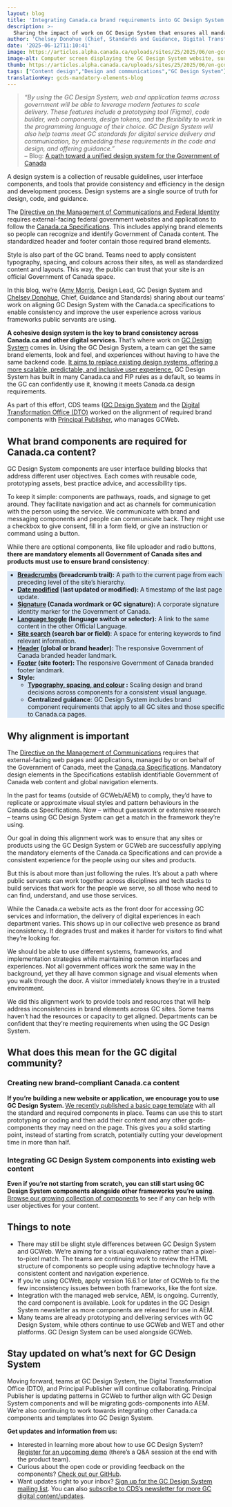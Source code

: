 ```yaml
---
layout: blog
title: 'Integrating Canada.ca brand requirements into GC Design System'
description: >-
  Sharing the impact of work on GC Design System that ensures all mandatory brand components for Canada.ca are aligned for consistency across the frameworks public servants use.
author: 'Chelsey Donohue (Chief, Standards and Guidance, Digital Transformation Office) and Amy Morris (Design Lead, GC Design System)'
date: '2025-06-12T11:10:41'
image: https://articles.alpha.canada.ca/uploads/sites/25/2025/06/en-gcds-banner-july2025-scaled.jpg
image-alt: Computer screen displaying the GC Design System website, surrounded by icons representing digital design elements such as Breadcrumbs, Date modified, Footer, Header, Language toggle, Site search, Signature, Typography
thumb: https://articles.alpha.canada.ca/uploads/sites/25/2025/06/en-gcds-banner-july2025-scaled.jpg
tags: ["Content design","Design and communications","GC Design System"]
translationKey: gcds-mandatory-elements-blog
---
```


<blockquote class="wp-block-quote is-layout-flow wp-block-quote-is-layout-flow">
<p><em>“By using the GC Design System, web and application teams across government will be able to leverage modern features to scale delivery. These features include a prototyping tool (Figma), code builder, web components, design tokens, and the flexibility to work in the programming language of their choice. GC Design System will also help teams meet GC standards for digital service delivery and communication, by embedding these requirements in the code and design, and offering guidance.”</em><br>– Blog: <a href="https://digital.canada.ca/2024/05/27/a-path-toward-a-unified-design-system-for-the-government-of-canada/?utm_campaign=esdc-edsc-intcomms-24-25&amp;utm_medium=pog&amp;utm_source=gcds-mandatory-elements-blog&amp;utm_content=gcds-intro-blog-en-250612" target="_blank" rel="noreferrer noopener">A path toward a unified design system for the Government of Canada</a></p>
</blockquote>



<p>A design system is a collection of reusable guidelines, user interface components, and tools that provide consistency and efficiency in the design and development process. Design systems are a single source of truth for design, code, and guidance.</p>



<p>The <a href="https://www.tbs-sct.canada.ca/pol/doc-eng.aspx?id=30682" target="_blank" rel="noreferrer noopener">Directive on the Management of Communications and Federal Identity</a> requires external-facing federal government websites and applications to follow the <a href="https://design.canada.ca/specifications.html" target="_blank" rel="noreferrer noopener">Canada.ca Specifications</a>. This includes applying brand elements so people can recognize and identify Government of Canada content. The standardized header and footer contain those required brand elements.&nbsp;&nbsp;</p>



<p>Style is also part of the GC brand. Teams need to apply consistent typography, spacing, and colours across their sites, as well as standardized content and layouts. This way, the public can trust that your site is an official Government of Canada space.&nbsp;&nbsp;&nbsp;</p>



<p>In this blog, we’re (<a href="https://www.linkedin.com/in/amy-morris-canada/" target="_blank" rel="noreferrer noopener">Amy Morris</a>, Design Lead, GC Design System&nbsp;and <a href="https://www.linkedin.com/in/chelsey-d-5854b561/" target="_blank" rel="noreferrer noopener">Chelsey Donohue</a>, Chief, Guidance and Standards) sharing about our teams’ work on aligning GC Design System with the Canada.ca specifications to enable consistency and improve the user experience across various frameworks public servants are using.&nbsp;</p>



<p><strong>A cohesive design system is the key to brand consistency across Canada.ca and other digital services. </strong>That’s where work on <a href="https://design-system.alpha.canada.ca/en/?utm_source=EN_Blog-canadaca-brand-requirements&amp;utm_medium=Blog&amp;utm_campaign=Blog-canadaca-brand-requirements" target="_blank" rel="noreferrer noopener">GC Design System</a> comes in. Using the GC Design System, a team can get the same brand elements, look and feel, and experiences without having to have the same backend code. <a href="https://design-system.alpha.canada.ca/en/" target="_blank" rel="noreferrer noopener">It aims to replace existing design systems, offering a more scalable, predictable, and inclusive user experience.</a> GC Design System has built in many Canada.ca and FIP rules as a default, so teams in the GC can confidently use it, knowing it meets Canada.ca design requirements.</p>



<p>As part of this effort, CDS teams (<a href="https://design-system.alpha.canada.ca/en/?utm_source=EN_Blog-canadaca-brand-requirements&amp;utm_medium=Blog&amp;utm_campaign=Blog-canadaca-brand-requirements" target="_blank" rel="noreferrer noopener">GC Design System</a> and the <a href="https://design.canada.ca/index.html" target="_blank" rel="noreferrer noopener">Digital Transformation Office (DTO)</a> worked on the alignment of required brand components with <a href="https://www.canada.ca/en/employment-social-development/corporate/reports/esdc-transition-binders/binder2-service-canada-2021.html#h2.5" target="_blank" rel="noreferrer noopener">Principal Publisher</a>, who manages GCWeb.</p>



<h2 class="wp-block-heading"><strong>What brand components are required for Canada.ca content?</strong></h2>



<p>GC Design System components are user interface building blocks that address different user objectives. Each comes with reusable code, prototyping assets, best practice advice, and accessibility tips.</p>



<p>To keep it simple: components are pathways, roads, and signage to get around. They facilitate navigation and act as channels for communication with the person using the service. We communicate with brand and messaging components and people can communicate back. They might use a checkbox to give consent, fill in a form field, or give an instruction or command using a button.</p>



<p>While there are optional components, like file uploader and radio buttons,<strong> there are mandatory elements all Government of Canada sites and products must use to ensure brand consistency</strong>:</p>



<div class="wp-block-group"><div class="wp-block-group__inner-container is-layout-constrained wp-block-group-is-layout-constrained">
<div class="wp-block-group"><div class="wp-block-group__inner-container is-layout-constrained wp-block-group-is-layout-constrained">
<div class="wp-block-group"><div class="wp-block-group__inner-container is-layout-constrained wp-block-group-is-layout-constrained">
<div class="wp-block-group"><div class="wp-block-group__inner-container is-layout-constrained wp-block-group-is-layout-constrained">
<div class="wp-block-group"><div class="wp-block-group__inner-container is-layout-constrained wp-block-group-is-layout-constrained">
<ul style="background-color:#d7e5f5" class="wp-block-list has-black-color has-text-color has-background has-link-color wp-elements-cfbaf2d353875ff15f3d12bc22795550">
<li><a href="https://design-system.alpha.canada.ca/en/components/breadcrumbs/?utm_source=EN_Blog-canadaca-brand-requirements&amp;utm_medium=Blog&amp;utm_campaign=Blog-canadaca-brand-requirements" target="_blank" rel="noreferrer noopener"><strong>Breadcrumbs</strong></a><strong> (breadcrumb trail):</strong> A path to the current page from each preceding level of the site&#8217;s hierarchy.</li>



<li><a href="https://design-system.alpha.canada.ca/en/components/date-modified/?utm_source=EN_Blog-canadaca-brand-requirements&amp;utm_medium=Blog&amp;utm_campaign=Blog-canadaca-brand-requirements" target="_blank" rel="noreferrer noopener"><strong>Date modified</strong></a><strong> (last updated or modified): </strong>A timestamp of the last page update.</li>



<li><a href="https://design-system.alpha.canada.ca/en/components/signature/?utm_source=EN_Blog-canadaca-brand-requirements&amp;utm_medium=Blog&amp;utm_campaign=Blog-canadaca-brand-requirements" target="_blank" rel="noreferrer noopener"><strong>Signature</strong></a><strong> (Canada wordmark or GC signature): </strong>A corporate signature identity marker for the Government of Canada.</li>



<li><a href="https://design-system.alpha.canada.ca/en/components/language-toggle/?utm_source=EN_Blog-canadaca-brand-requirements&amp;utm_medium=Blog&amp;utm_campaign=Blog-canadaca-brand-requirements" target="_blank" rel="noreferrer noopener"><strong>Language toggle</strong></a><strong> (language switch or selector):</strong> A link to the same content in the other Official Language.</li>



<li><a href="https://design-system.alpha.canada.ca/en/components/search/?utm_source=EN_Blog-canadaca-brand-requirements&amp;utm_medium=Blog&amp;utm_campaign=Blog-canadaca-brand-requirements" target="_blank" rel="noreferrer noopener"><strong>Site search</strong></a><strong> (search bar or field)</strong>: A space for entering keywords to find relevant information.</li>



<li><a href="https://design-system.alpha.canada.ca/en/components/header/?utm_source=EN_Blog-canadaca-brand-requirements&amp;utm_medium=Blog&amp;utm_campaign=Blog-canadaca-brand-requirements" target="_blank" rel="noreferrer noopener"><strong>Header</strong></a><strong> (global or brand header): </strong>The responsive Government of Canada branded header landmark.</li>



<li><a href="https://design-system.alpha.canada.ca/en/components/footer/?utm_source=EN_Blog-canadaca-brand-requirements&amp;utm_medium=Blog&amp;utm_campaign=Blog-canadaca-brand-requirements" target="_blank" rel="noreferrer noopener"><strong>Footer</strong></a><strong> (site footer): </strong>The responsive Government of Canada branded footer landmark.</li>



<li><strong>Style:</strong>
<ul class="wp-block-list">
<li><a href="https://design-system.alpha.canada.ca/en/styles/?utm_source=EN_Blog-canadaca-brand-requirements&amp;utm_medium=Blog&amp;utm_campaign=Blog-canadaca-brand-requirements" target="_blank" rel="noreferrer noopener"><strong>Typography, spacing, and colour</strong></a><strong> :</strong> Scaling design and brand decisions across components for a consistent visual language.</li>



<li><strong>Centralized guidance</strong>: GC Design System includes brand component requirements that apply to all GC sites and those specific to Canada.ca pages.&nbsp;</li>
</ul>
</li>
</ul>
</div></div>
</div></div>
</div></div>
</div></div>
</div></div>



<h2 class="wp-block-heading"><strong>Why alignment is important&nbsp;</strong></h2>



<p>The <a href="https://www.tbs-sct.canada.ca/pol/doc-eng.aspx?id=30682" target="_blank" rel="noreferrer noopener">Directive on the Management of Communications</a> requires that external-facing web pages and applications, managed by or on behalf of the Government of Canada, meet the <a href="https://design.canada.ca/specifications.html" target="_blank" rel="noreferrer noopener">Canada.ca Specifications</a>. Mandatory design elements in the Specifications establish identifiable Government of Canada web content and global navigation elements.&nbsp;&nbsp;</p>



<p>In the past for teams (outside of GCWeb/AEM) to comply, they’d have to replicate or approximate visual styles and pattern behaviours in the Canada.ca Specifications. Now – without guesswork or extensive research –&nbsp;teams using GC Design System can get a match in the framework they&#8217;re using.&nbsp;</p>



<p>Our goal in doing this alignment work was to ensure that any sites or products using the GC Design System or GCWeb are successfully applying the mandatory elements of the Canada.ca Specifications and can provide a consistent experience for the people using our sites and products.&nbsp;</p>



<p>But this is about more than just following the rules. It’s about a path where public servants can work together across disciplines and tech stacks to build services that work for the people we serve, so all those who need to can find, understand, and use those services.</p>



<p>While the Canada.ca website acts as the front door for accessing GC services and information, the delivery of digital experiences in each department varies. This shows up in our collective web presence as brand inconsistency. It degrades trust and makes it harder for visitors to find what they’re looking for.&nbsp;</p>



<p>We should be able to use different systems, frameworks, and implementation strategies while maintaining common interfaces and experiences. Not all government offices work the same way in the background, yet they all have common signage and visual elements when you walk through the door. A visitor immediately knows they’re in a trusted environment.&nbsp;</p>



<p>We did this alignment work to provide tools and resources that will help address inconsistencies in brand elements across GC sites. Some teams haven’t had the resources or capacity to get aligned. Departments can be confident that they’re meeting requirements when using the GC Design System.&nbsp;&nbsp;</p>



<h2 class="wp-block-heading"><strong>What does this mean for the GC digital community?&nbsp;</strong></h2>



<h3 class="wp-block-heading"><strong>Creating new brand-compliant Canada.ca content</strong></h3>



<p><strong>If you’re building a new website or application, we encourage you to use GC Design System. </strong><a href="https://design-system.alpha.canada.ca/en/page-templates/basic/?utm_source=EN_Blog-gcds-new-template-basic-page&amp;utm_medium=blog&amp;utm_campaign=gcds_blogs" target="_blank" rel="noreferrer noopener">We recently published a basic page template</a> with all the standard and required components in place. Teams can use this to start prototyping or coding and then add their content and any other gcds-components they may need on the page. This gives you a solid starting point, instead of starting from scratch, potentially cutting your development time in more than half.</p>



<h3 class="wp-block-heading"><strong>Integrating GC Design System components into existing web content</strong></h3>



<p><strong>Even if you’re not starting from scratch, you can still start using GC Design System components alongside other frameworks you’re using</strong>. <a href="https://design-system.alpha.canada.ca/en/components/?utm_source=EN_Blog-canadaca-brand-requirements&amp;utm_medium=Blog&amp;utm_campaign=Blog-canadaca-brand-requirements" target="_blank" rel="noreferrer noopener">Browse our growing collection of components</a> to see if any can help with user objectives for your content.&nbsp;</p>



<h2 class="wp-block-heading"><strong>Things to note</strong></h2>



<ul class="wp-block-list">
<li>There may still be slight style differences between GC Design System and GCWeb. We’re aiming for a visual equivalency rather than a pixel-to-pixel match. The teams are continuing work to review the HTML structure of components so people using adaptive technology have a consistent content and navigation experience.&nbsp;&nbsp;</li>



<li>If you’re using GCWeb, apply version 16.6.1 or later of GCWeb to fix the few inconsistency issues between both frameworks, like the font size.&nbsp;</li>



<li>Integration with the managed web service, AEM, is ongoing. Currently, the card component is available. Look for updates in the GC Design System newsletter as more components are released for use in AEM.&nbsp;</li>



<li>Many teams are already prototyping and delivering services with GC Design System, while others continue to use GCWeb and WET and other platforms. GC Design System can be used alongside GCWeb.&nbsp;</li>
</ul>



<h2 class="wp-block-heading"><strong>Stay updated on what’s next for GC Design System</strong></h2>



<p>Moving forward, teams at GC Design System, the Digital Transformation Office (DTO), and Principal Publisher will continue collaborating. Principal Publisher is updating patterns in GCWeb to further align with GC Design System components and will be migrating gcds-components into AEM. We’re also continuing to work towards integrating other Canada.ca components and templates into GC Design System.</p>



<p><strong>Get updates and information from us:</strong></p>



<ul class="wp-block-list">
<li>Interested in learning more about how to use GC Design System? <a href="https://design-system.alpha.canada.ca/en/register-for-a-demo/?utm_source=EN_Blog-gcds-new-template-basic-page&amp;utm_medium=blog&amp;utm_campaign=gcds_blogs" target="_blank" rel="noreferrer noopener">Register for an upcoming demo</a> (there’s a Q&amp;A session at the end with the product team).</li>



<li>Curious about the open code or providing feedback on the components? <a href="https://github.com/cds-snc/gcds-components/issues/new/choose" target="_blank" rel="noreferrer noopener">Check out our GitHub</a>.</li>



<li>Want updates right to your inbox? <a href="https://design-system.alpha.canada.ca/en/contact/?utm_source=EN_Blog-gcds-new-template-basic-page&amp;utm_medium=blog&amp;utm_campaign=gcds_blogs" target="_blank" rel="noreferrer noopener">Sign up for the GC Design System mailing list</a>. You can also <a href="https://us15.campaign-archive.com/home/?u=729a207773f7324e217a1d945&amp;id=eb357181d2" target="_blank" rel="noreferrer noopener">subscribe to CDS’s newsletter for more GC digital content/updates</a>.</li>
</ul>

